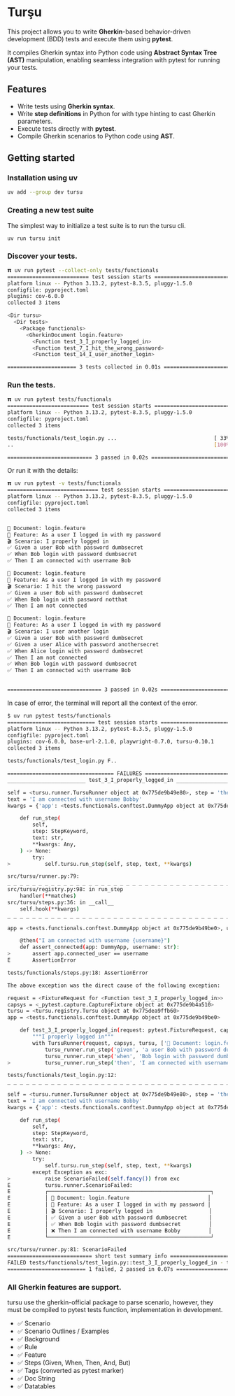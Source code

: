 # Turşu

This project allows you to write **Gherkin**-based behavior-driven development (BDD) tests
and execute them using **pytest**.

It compiles Gherkin syntax into Python code using **Abstract Syntax Tree (AST)** manipulation,
enabling seamless integration with pytest for running your tests.

## Features

- Write tests using **Gherkin syntax**.
- Write **step definitions** in Python for with type hinting to cast Gherkin parameters.
- Execute tests directly with **pytest**.
- Compile Gherkin scenarios to Python code using **AST**.

## Getting started

### Installation using uv

```bash
uv add --group dev tursu
```

### Creating a new test suite

The simplest way to initialize a test suite is to run the tursu cli.

```
uv run tursu init
```

### Discover your tests.

```bash
𝝿 uv run pytest --collect-only tests/functionals
========================== test session starts ==========================
platform linux -- Python 3.13.2, pytest-8.3.5, pluggy-1.5.0
configfile: pyproject.toml
plugins: cov-6.0.0
collected 3 items

<Dir tursu>
  <Dir tests>
    <Package functionals>
      <GherkinDocument login.feature>
        <Function test_3_I_properly_logged_in>
        <Function test_7_I_hit_the_wrong_password>
        <Function test_14_I_user_another_login>

====================== 3 tests collected in 0.01s =======================
```

### Run the tests.

```bash
𝝿 uv run pytest tests/functionals
========================== test session starts ==========================
platform linux -- Python 3.13.2, pytest-8.3.5, pluggy-1.5.0
configfile: pyproject.toml
collected 3 items

tests/functionals/test_login.py ...                               [ 33%]
..                                                                [100%]

=========================== 3 passed in 0.02s ===========================
```

Or run it with the details:

```bash
𝝿 uv run pytest -v tests/functionals
============================= test session starts =============================
platform linux -- Python 3.13.2, pytest-8.3.5, pluggy-1.5.0
configfile: pyproject.toml
collected 3 items


📄 Document: login.feature
🥒 Feature: As a user I logged in with my password
🎬 Scenario: I properly logged in
✅ Given a user Bob with password dumbsecret
✅ When Bob login with password dumbsecret
✅ Then I am connected with username Bob

📄 Document: login.feature
🥒 Feature: As a user I logged in with my password
🎬 Scenario: I hit the wrong password
✅ Given a user Bob with password dumbsecret
✅ When Bob login with password notthat
✅ Then I am not connected

📄 Document: login.feature
🥒 Feature: As a user I logged in with my password
🎬 Scenario: I user another login
✅ Given a user Bob with password dumbsecret
✅ Given a user Alice with password anothersecret
✅ When Alice login with password dumbsecret
✅ Then I am not connected
✅ When Bob login with password dumbsecret
✅ Then I am connected with username Bob
                                                                         PASSED

============================== 3 passed in 0.02s ==============================
```

In case of error, the terminal will report all the context of the error.

```bash
$ uv run pytest tests/functionals
============================ test session starts ==============================
platform linux -- Python 3.13.2, pytest-8.3.5, pluggy-1.5.0
configfile: pyproject.toml
plugins: cov-6.0.0, base-url-2.1.0, playwright-0.7.0, tursu-0.10.1
collected 3 items

tests/functionals/test_login.py F..                                      [100%]

================================== FAILURES ===================================
_________________________ test_3_I_properly_logged_in _________________________

self = <tursu.runner.TursuRunner object at 0x775de9b49e80>, step = 'then'
text = 'I am connected with username Bobby'
kwargs = {'app': <tests.functionals.conftest.DummyApp object at 0x775de9b49be0>}

    def run_step(
        self,
        step: StepKeyword,
        text: str,
        **kwargs: Any,
    ) -> None:
        try:
>           self.tursu.run_step(self, step, text, **kwargs)

src/tursu/runner.py:79:
_ _ _ _ _ _ _ _ _ _ _ _ _ _ _ _ _ _ _ _ _ _ _ _ _ _ _ _ _ _ _ _ _ _ _ _ _ _ _ _
src/tursu/registry.py:98: in run_step
    handler(**matches)
src/tursu/steps.py:36: in __call__
    self.hook(**kwargs)
_ _ _ _ _ _ _ _ _ _ _ _ _ _ _ _ _ _ _ _ _ _ _ _ _ _ _ _ _ _ _ _ _ _ _ _ _ _ _ _

app = <tests.functionals.conftest.DummyApp object at 0x775de9b49be0>, username = 'Bobby'

    @then("I am connected with username {username}")
    def assert_connected(app: DummyApp, username: str):
>       assert app.connected_user == username
E       AssertionError

tests/functionals/steps.py:18: AssertionError

The above exception was the direct cause of the following exception:

request = <FixtureRequest for <Function test_3_I_properly_logged_in>>
capsys = <_pytest.capture.CaptureFixture object at 0x775de9b4a510>
tursu = <tursu.registry.Tursu object at 0x775dea9ffb60>
app = <tests.functionals.conftest.DummyApp object at 0x775de9b49be0>

    def test_3_I_properly_logged_in(request: pytest.FixtureRequest, capsys: pytest.CaptureFixture[str], tursu: Tursu, app: Any):
        """I properly logged in"""
        with TursuRunner(request, capsys, tursu, ['📄 Document: login.feature', '🥒 Feature: As a user I logged in with my password', '🎬 Scenario: I properly logged in']) as tursu_runner:
            tursu_runner.run_step('given', 'a user Bob with password dumbsecret', app=app)
            tursu_runner.run_step('when', 'Bob login with password dumbsecret', app=app)
>           tursu_runner.run_step('then', 'I am connected with username Bobby', app=app)

tests/functionals/test_login.py:12:
_ _ _ _ _ _ _ _ _ _ _ _ _ _ _ _ _ _ _ _ _ _ _ _ _ _ _ _ _ _ _ _ _ _ _ _ _ _ _ _

self = <tursu.runner.TursuRunner object at 0x775de9b49e80>, step = 'then'
text = 'I am connected with username Bobby'
kwargs = {'app': <tests.functionals.conftest.DummyApp object at 0x775de9b49be0>}

    def run_step(
        self,
        step: StepKeyword,
        text: str,
        **kwargs: Any,
    ) -> None:
        try:
            self.tursu.run_step(self, step, text, **kwargs)
        except Exception as exc:
>           raise ScenarioFailed(self.fancy()) from exc
E           tursu.runner.ScenarioFailed:
E           ┌────────────────────────────────────────────────────┐
E           │ 📄 Document: login.feature                         │
E           │ 🥒 Feature: As a user I logged in with my password │
E           │ 🎬 Scenario: I properly logged in                  │
E           │ ✅ Given a user Bob with password dumbsecret       │
E           │ ✅ When Bob login with password dumbsecret         │
E           │ ❌ Then I am connected with username Bobby         │
E           └────────────────────────────────────────────────────┘

src/tursu/runner.py:81: ScenarioFailed
=========================== short test summary info ===========================
FAILED tests/functionals/test_login.py::test_3_I_properly_logged_in - tursu.runner.ScenarioFailed:
========================= 1 failed, 2 passed in 0.07s =========================
```


### All Gherkin features are support.

tursu use the gherkin-official package to parse scenario, however,
they must be compiled to pytest tests function, implementation in development.

- ✅ Scenario
- ✅ Scenario Outlines / Examples
- ✅ Background
- ✅ Rule
- ✅ Feature
- ✅ Steps (Given, When, Then, And, But)
- ✅ Tags  (converted as pytest marker)
- ✅ Doc String
- ✅ Datatables
